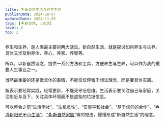 ```yaml
---
title: 🏝新自然生活与养生生养
publishDate: 2024-10-07
updatedDate: 2024-11-05
tags: [🏝新自然, ☕生活]
level: 3
top: 2
---
```


养生和生养，是人类最主要的两大活动。新自然生活，就是探讨如何养生与生养。具体又涉及到养体、养心、养家、养智等。

所以，以新自然理念，提供一系列方法和工具，方便养生与生养，可以作为我的重要人生事业之一。

当然最重要的还是做具体的事情，不能仅仅停留于想法理念，而是要具体实践。

新表示要经常实践，经常更新，不能死守旧思维。生活表示要关注自己与家庭，关注附近与当下，关注具体环境而不是虚拟的垃圾信息。

可以整合之前[“生活学社”](/xyy/20241002b)、[“生机灵性”](/xyy/20240921b)、[“安康平和社会”](/xyy/20240905)、[“基于信仰的合作”](/xyy/20240830)、[“☘️清新阳光☀️小生活”](/xyy/20240824)、[“🏝新自然家园”](/xyy/20240708a)等的想法，慢慢形成“新自然生活”的理念。
